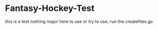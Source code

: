 # Fantasy-Hockey-Test
this is a test nothing major here
to use or try to use, run the createfiles.go
